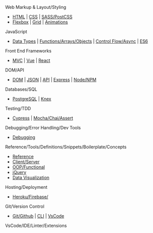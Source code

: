 Web Markup & Layout/Styling
- [HTML](https://github.com/bencasalino/Knowledge/wiki/html) |  [CSS](https://github.com/bencasalino/Knowledge/wiki/css) |  [SASS/PostCSS](https://github.com/bencasalino/Knowledge/wiki/css)
- [Flexbox](https://github.com/bencasalino/Knowledge/wiki/css) | [Grid](https://github.com/bencasalino/Knowledge/wiki/css) |  [Animations](https://github.com/bencasalino/Knowledge/wiki/animations)

JavaScript
- [Data Types](https://github.com/bencasalino/Knowledge/wiki/html)
| [Functions/Arrays/Objects](https://github.com/bencasalino/Knowledge/wiki/html)
| [Control Flow/Async](https://github.com/bencasalino/Knowledge/wiki/html)
| [ES6](https://github.com/bencasalino/Knowledge/wiki/html)

Front End Frameworks
- [MVC](https://github.com/bencasalino/Knowledge/wiki/mvc) | [Vue](https://github.com/bencasalino/Knowledge/wiki/css) |  [React](https://github.com/bencasalino/Knowledge/wiki/css)

DOM/API
- [DOM](https://github.com/bencasalino/Knowledge/wiki/dom) | [JSON](https://github.com/bencasalino/Knowledge/wiki/josn) | [API](https://github.com/bencasalino/Knowledge/wiki/api) | [Express](https://github.com/bencasalino/Knowledge/wiki/josn)
| [Node/NPM](https://github.com/bencasalino/Knowledge/wiki/node)

Databases/SQL
- [PostgreSQL](https://github.com/bencasalino/Knowledge/wiki/PostgreSQL) | [Knex](https://github.com/bencasalino/Knowledge/wiki/knex)


Testing/TDD
- [Cypress](https://github.com/bencasalino/Knowledge/wiki/cypress) | [Mocha/Chai/Assert](https://github.com/bencasalino/Knowledge/wiki/cypress)


Debugging/Error Handling/Dev Tools
- [Debugging](https://github.com/bencasalino/Knowledge/wiki/debugging)

Reference/Tools/Definitions/Snippets/Boilerplate/Concepts
- [Reference](https://github.com/bencasalino/Knowledge/wiki/reference)
- [Client/Server](https://github.com/bencasalino/Knowledge/wiki/decoupled)
- [OOP/Functional](https://github.com/bencasalino/Knowledge/wiki/patterns)
- [jQuery](https://github.com/bencasalino/Knowledge/wiki/jQuery)
- [Data Visualization](https://github.com/bencasalino/Knowledge/wiki/DataVisualization)

Hosting/Deployment
- [Heroku/Firebase/](https://github.com/bencasalino/Knowledge/wiki/hosting)

Git/Version Control
- [Git/Github](https://github.com/bencasalino/Knowledge/wiki/hosting) | [CLI](https://github.com/bencasalino/Knowledge/wiki/hosting)
| [VsCode](https://github.com/bencasalino/Knowledge/wiki/vscode)



VsCode/IDE/Linter/Extensions





